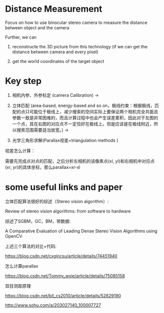 # Distance Measurement 

Focus on how to use binocular stereo camera to measure the distance between object and the camera

Further, we can 

1. reconstructe the 3D picture from this technology (if we can get the distance between camera and every pixel)

2. get the world coordinates of the target object

# Key step
1. 相机内参、外参标定 (camera Calibration) -> 

2. 立体匹配 (area-based, energy-based and so on，极线约束：根据极线，匹配的点只可能位于极线上，减少搜索的空间实际上要保证两个相机完全共面且参数一致是非常困难的，而且计算过程中也会产生误差累积，因此对于左图的一个点，其在右图的对应点不一定恰好在极线上。但是应该是在极线附近，所以搜索范围需要适当放宽。) -> 

3. 光学三角形求解(Parallax视差+triangulation methods )

视差怎么计算：

需要先完成点对点的匹配，之后分析左相机的该像素点(xl, yl)和右相机中对应点(xr, yr)的具体坐标，那么parallax=xr-xl

# some useful links and paper
立体匹配算法很好的综述（Stereo vision algorithm）:

Review of stereo vision algorithms: from software to hardware

综述了SGBM，GC，BM，带数据:

A Comparative Evaluation of Leading Dense Stereo Vision Algorithms using OpenCV

上述三个算法的对比+代码:

https://blog.csdn.net/cxgincsu/article/details/74451940

怎么计算parallax

https://blog.csdn.net/Tommy_wxie/article/details/75085158

双目测距原理

https://blog.csdn.net/bit_cs2010/article/details/52829190

http://www.sohu.com/a/203027140_100007727
